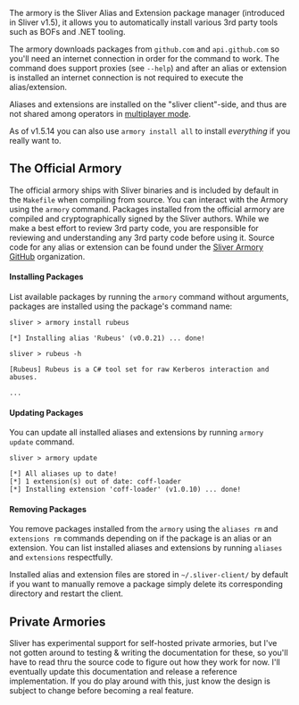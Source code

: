 The armory is the Sliver Alias and Extension package manager (introduced in Sliver v1.5), it allows you to automatically install various 3rd party tools such as BOFs and .NET tooling.

The armory downloads packages from `github.com` and `api.github.com` so you'll need an internet connection in order for the command to work. The command does support proxies (see `--help`) and after an alias or extension is installed an internet connection is not required to execute the alias/extension.

Aliases and extensions are installed on the "sliver client"-side, and thus are not shared among operators in [multiplayer mode](/docs?name=Multi-player+Mode).

As of v1.5.14 you can also use `armory install all` to install _everything_ if you really want to.

## The Official Armory

The official armory ships with Sliver binaries and is included by default in the `Makefile` when compiling from source. You can interact with the Armory using the `armory` command. Packages installed from the official armory are compiled and cryptographically signed by the Sliver authors. While we make a best effort to review 3rd party code, you are responsible for reviewing and understanding any 3rd party code before using it. Source code for any alias or extension can be found under the [Sliver Armory GitHub](https/github.com/sliverarmory) organization.

#### Installing Packages

List available packages by running the `armory` command without arguments, packages are installed using the package's command name:

```
sliver > armory install rubeus

[*] Installing alias 'Rubeus' (v0.0.21) ... done!

sliver > rubeus -h

[Rubeus] Rubeus is a C# tool set for raw Kerberos interaction and abuses.

...
```

#### Updating Packages

You can update all installed aliases and extensions by running `armory update` command.

```
sliver > armory update

[*] All aliases up to date!
[*] 1 extension(s) out of date: coff-loader
[*] Installing extension 'coff-loader' (v1.0.10) ... done!
```

#### Removing Packages

You remove packages installed from the `armory` using the `aliases rm` and `extensions rm` commands depending on if the package is an alias or an extension. You can list installed aliases and extensions by running `aliases` and `extensions` respectfully.

Installed alias and extension files are stored in `~/.sliver-client/` by default if you want to manually remove a package simply delete its corresponding directory and restart the client.

## Private Armories

Sliver has experimental support for self-hosted private armories, but I've not gotten around to testing & writing the documentation for these, so you'll have to read thru the source code to figure out how they work for now. I'll eventually update this documentation and release a reference implementation. If you do play around with this, just know the design is subject to change before becoming a real feature.
